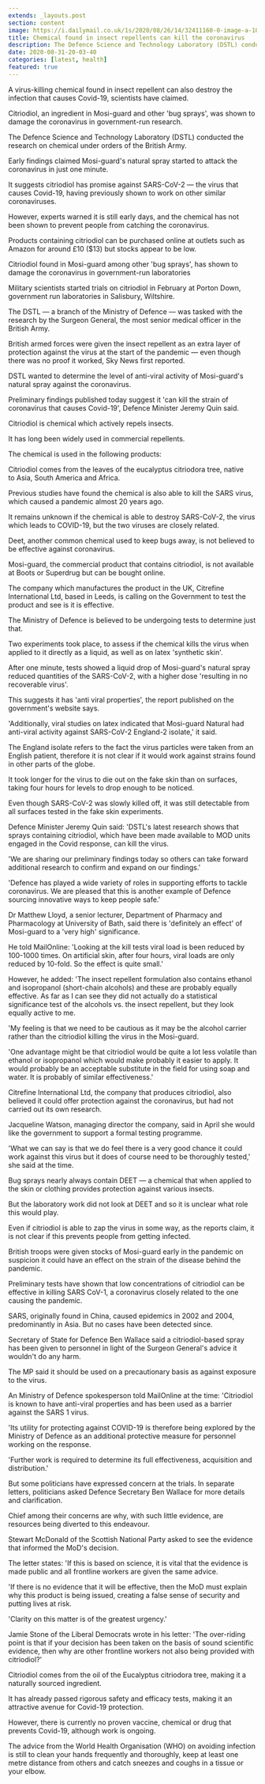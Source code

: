 ```yaml
---
extends: _layouts.post
section: content
image: https://i.dailymail.co.uk/1s/2020/08/26/14/32411160-0-image-a-10_1598450321586.jpg 
title: Chemical found in insect repellents can kill the coronavirus 
description: The Defence Science and Technology Laboratory (DSTL) conducted the research on the naturally occurring chemical Citriodiol, found in Mosi Guard. 
date: 2020-08-31-20-03-40 
categories: [latest, health] 
featured: true 
--- 
```

A virus-killing chemical found in insect repellent can also destroy the infection that causes Covid-19, scientists have claimed.

Citriodiol, an ingredient in Mosi-guard and other 'bug sprays', was shown to damage the coronavirus in government-run research.  

The Defence Science and Technology Laboratory (DSTL) conducted the research on chemical under orders of the British Army. 

Early findings claimed Mosi-guard's natural spray started to attack the coronavirus in just one minute. 

It suggests citriodiol has promise against SARS-CoV-2 — the virus that causes Covid-19, having previously shown to work on other similar coronaviruses.

However, experts warned it is still early days, and the chemical has not been shown to prevent people from catching the coronavirus.  

Products containing citriodiol can be purchased online at outlets such as Amazon for around £10 ($13) but stocks appear to be low.

Citriodiol found in Mosi-guard among other 'bug sprays', has shown to damage the coronavirus in government-run laboratories

Military scientists started trials on citriodiol in February at Porton Down, government run laboratories in Salisbury, Wiltshire.  

The DSTL — a branch of the Ministry of Defence — was tasked with the research by the Surgeon General, the most senior medical officer in the British Army.

British armed forces were given the insect repellent as an extra layer of protection against the virus at the start of the pandemic — even though there was no proof it worked, Sky News first reported. 

DSTL wanted to determine the level of anti-viral activity of Mosi-guard's natural spray against the coronavirus. 

Preliminary findings published today suggest it 'can kill the strain of coronavirus that causes Covid-19', Defence Minister Jeremy Quin said.

Citriodiol is chemical which actively repels insects. 

It has long been widely used in commercial repellents. 

The chemical is used in the following products:

Citriodiol comes from the leaves of the eucalyptus citriodora tree, native to Asia, South America and Africa.

Previous studies have found the chemical is also able to kill the SARS virus, which caused a pandemic almost 20 years ago. 

It remains unknown if the chemical is able to destroy SARS-CoV-2, the virus which leads to COVID-19, but the two viruses are closely related. 

Deet, another common chemical used to keep bugs away, is not believed to be effective against coronavirus. 

Mosi-guard, the commercial product that contains citriodiol, is not available at Boots or Superdrug but can be bought online. 

The company which manufactures the product in the UK, Citrefine International Ltd, based in Leeds, is calling on the Government to test the product and see is it is effective. 

The Ministry of Defence is believed to be undergoing tests to determine just that.  

Two experiments took place, to assess if the chemical kills the virus when applied to it directly as a liquid, as well as on latex 'synthetic skin'. 

After one minute, tests showed a liquid drop of Mosi-guard's natural spray reduced quantities of the SARS-CoV-2, with a higher dose 'resulting in no recoverable virus'.

This suggests it has 'anti viral properties', the report published on the government's website says. 

'Additionally, viral studies on latex indicated that Mosi-guard Natural had anti-viral activity against SARS-CoV-2 England-2 isolate,' it said.

The England isolate refers to the fact the virus particles were taken from an English patient, therefore it is not clear if it would work against strains found in other parts of the globe. 

It took longer for the virus to die out on the fake skin than on surfaces, taking four hours for levels to drop enough to be noticed.  

Even though SARS-CoV-2 was slowly killed off, it was still detectable from all surfaces tested in the fake skin experiments.

Defence Minister Jeremy Quin said: 'DSTL's latest research shows that sprays containing citriodiol, which have been made available to MOD units engaged in the Covid response, can kill the virus.

'We are sharing our preliminary findings today so others can take forward additional research to confirm and expand on our findings.'

'Defence has played a wide variety of roles in supporting efforts to tackle coronavirus. We are pleased that this is another example of Defence sourcing innovative ways to keep people safe.'

Dr Matthew Lloyd, a senior lecturer, Department of Pharmacy and Pharmacology at University of Bath, said there is 'definitely an effect' of Mosi-guard to a 'very high' significance. 

He told MailOnline: 'Looking at the kill tests viral load is been reduced by 100-1000 times. On artificial skin, after four hours, viral loads are only reduced by 10-fold. So the effect is quite small.'

However, he added: 'The insect repellent formulation also contains ethanol and isopropanol (short-chain alcohols) and these are probably equally effective. As far as I can see they did not actually do a statistical significance test of the alcohols vs. the insect repellent, but they look equally active to me.

'My feeling is that we need to be cautious as it may be the alcohol carrier rather than the citriodiol killing the virus in the Mosi-guard. 

'One advantage might be that citriodiol would be quite a lot less volatile than ethanol or isopropanol which would make probably it easier to apply. It would probably be an acceptable substitute in the field for using soap and water. It is probably of similar effectiveness.'

Citrefine International Ltd, the company that produces citriodiol, also believed it could offer protection against the coronavirus, but had not carried out its own research.

Jacqueline Watson, managing director the company, said in April she would like the government to support a formal testing programme.

'What we can say is that we do feel there is a very good chance it could work against this virus but it does of course need to be thoroughly tested,' she said at the time.  

Bug sprays nearly always contain DEET — a chemical that when applied to the skin or clothing provides protection against various insects.

But the laboratory work did not look at DEET and so it is unclear what role this would play.

Even if citriodiol is able to zap the virus in some way, as the reports claim, it is not clear if this prevents people from getting infected. 

British troops were given stocks of Mosi-guard early in the pandemic on suspicion it could have an effect on the strain of the disease behind the pandemic.

Preliminary tests have shown that low concentrations of citriodiol can be effective in killing SARS CoV-1, a coronavirus closely related to the one causing the pandemic.

SARS, originally found in China, caused epidemics in 2002 and 2004, predominantly in Asia. But no cases have been detected since. 

Secretary of State for Defence Ben Wallace said a citriodiol-based spray has been given to personnel in light of the Surgeon General's advice it wouldn't do any harm.

The MP said it should be used on a precautionary basis as against exposure to the virus.

An Ministry of Defence spokesperson told MailOnline at the time: 'Citriodiol is known to have anti-viral properties and has been used as a barrier against the SARS 1 virus. 

'Its utility for protecting against COVID-19 is therefore being explored by the Ministry of Defence as an additional protective measure for personnel working on the response. 

'Further work is required to determine its full effectiveness, acquisition and distribution.'

But some politicians have expressed concern at the trials. In separate letters, politicians asked Defence Secretary Ben Wallace for more details and clarification. 

Chief among their concerns are why, with such little evidence, are resources being diverted to this endeavour. 

Stewart McDonald of the Scottish National Party asked to see the evidence that informed the MoD's decision.    

The letter states: 'If this is based on science, it is vital that the evidence is made public and all frontline workers are given the same advice.

'If there is no evidence that it will be effective, then the MoD must explain why this product is being issued, creating a false sense of security and putting lives at risk.

'Clarity on this matter is of the greatest urgency.'

Jamie Stone of the Liberal Democrats wrote in his letter: 'The over-riding point is that if your decision has been taken on the basis of sound scientific evidence, then why are other frontline workers not also being provided with citriodiol?'

Citriodiol comes from the oil of the Eucalyptus citriodora tree, making it a naturally sourced ingredient.

It has already passed rigorous safety and efficacy tests, making it an attractive avenue for Covid-19 protection.

However, there is currently no proven vaccine, chemical or drug that prevents Covid-19, although work is ongoing.

The advice from the World Health Organisation (WHO) on avoiding infection is still to clean your hands frequently and thoroughly, keep at least one metre distance from others and catch sneezes and coughs in a tissue or your elbow.

